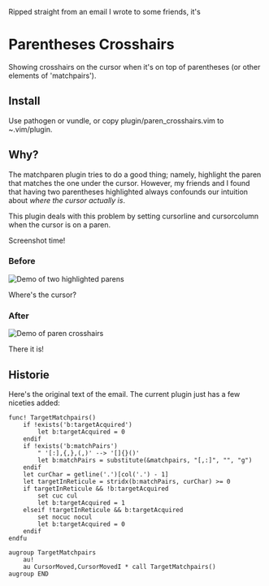 Ripped straight from an email I wrote to some friends, it's

# Parentheses Crosshairs

Showing crosshairs on the cursor when it's on top of parentheses (or other
elements of 'matchpairs').

## Install

Use pathogen or vundle, or copy plugin/paren_crosshairs.vim to ~.vim/plugin.


## Why?

The matchparen plugin tries to do a good thing; namely, highlight the paren that
matches the one under the cursor. However, my friends and I found that having
two parentheses highlighted always confounds our intuition about *where the
cursor actually is*.

This plugin deals with this problem by setting cursorline and cursorcolumn when
the cursor is on a paren.

Screenshot time!

### Before
![Demo of two highlighted parens](http://i.imgur.com/5iZPJ.png "Before")

Where's the cursor?

### After
![Demo of paren crosshairs](http://i.imgur.com/i8uld.png?1 "After")

There it is!

## Historie

Here's the original text of the email. The current plugin just has a few
niceties added:

```vim
func! TargetMatchpairs()
    if !exists('b:targetAcquired')
        let b:targetAcquired = 0
    endif
    if !exists('b:matchPairs')
        " '[:],{,},(,)' --> '[]{}()'
        let b:matchPairs = substitute(&matchpairs, "[,:]", "", "g")
    endif
    let curChar = getline('.')[col('.') - 1]
    let targetInReticule = stridx(b:matchPairs, curChar) >= 0
    if targetInReticule && !b:targetAcquired
        set cuc cul
        let b:targetAcquired = 1
    elseif !targetInReticule && b:targetAcquired
        set nocuc nocul
        let b:targetAcquired = 0
    endif
endfu

augroup TargetMatchpairs
    au!
    au CursorMoved,CursorMovedI * call TargetMatchpairs()
augroup END
```
